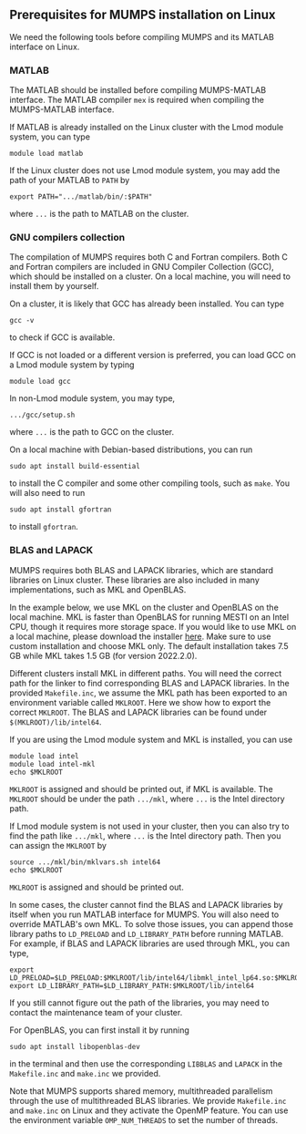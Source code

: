 ## Prerequisites for MUMPS installation on Linux

We need the following tools before compiling MUMPS and its MATLAB interface on Linux.

### MATLAB 

The MATLAB should be installed before compiling MUMPS-MATLAB interface. The MATLAB compiler `mex` is required when compiling the MUMPS-MATLAB interface. 

If MATLAB is already installed on the Linux cluster with the Lmod module system, you can type  
```shell
module load matlab
```

If the Linux cluster does not use Lmod module system, you may add the path of your MATLAB to `PATH` by
```shell
export PATH=".../matlab/bin/:$PATH"
```
where `...` is the path to MATLAB on the cluster.

### GNU compilers collection

The compilation of MUMPS requires both C and Fortran compilers. Both C and Fortran compilers are included in GNU Compiler Collection (GCC), which should be installed on a cluster. On a local machine, you will need to install them by yourself.

On a cluster, it is likely that GCC has already been installed. You can type
```shell
gcc -v
```
to check if GCC is available.

If GCC is not loaded or a different version is preferred, you can load GCC on a Lmod module system by typing
```shell
module load gcc
```
In non-Lmod module system, you may type,
```shell
.../gcc/setup.sh
```
where `...` is the path to GCC on the cluster.

On a local machine with Debian-based distributions, you can run
```shell
sudo apt install build-essential
```
to install the C compiler and some other compiling tools, such as <code>make</code>. You will also need to run
```shell
sudo apt install gfortran
```
to install <code>gfortran</code>.

### BLAS and LAPACK

MUMPS requires both BLAS and LAPACK libraries, which are standard libraries on Linux cluster. These libraries are also included in many implementations, such as MKL and OpenBLAS. 

In the example below, we use MKL on the cluster and OpenBLAS on the local machine. MKL is faster than OpenBLAS for running MESTI on an Intel CPU, though it requires more storage space. If you would like to use MKL on a local machine, please download the installer [here](https://www.intel.com/content/www/us/en/developer/tools/oneapi/onemkl.html). Make sure to use custom installation and choose MKL only. The default installation takes 7.5 GB while MKL takes 1.5 GB (for version 2022.2.0).

Different clusters install MKL in different paths. You will need the correct path for the linker to find corresponding BLAS and LAPACK libraries. In the provided `Makefile.inc`, we assume the MKL path has been exported to an environment variable called `MKLROOT`. Here we show how to export the correct `MKLROOT`. The BLAS and LAPACK libraries can be found under `$(MKLROOT)/lib/intel64`. 

If you are using the Lmod module system and MKL is installed, you can use 

```shell
module load intel
module load intel-mkl
echo $MKLROOT
```

`MKLROOT`  is assigned and should be printed out, if MKL is available. The `MKLROOT` should be under the path `.../mkl`, where `...` is the Intel directory path.

If Lmod module system is not used in your cluster, then you can also try to find the path like `.../mkl`, where `...` is the Intel directory path. Then you can assign the `MKLROOT` by 

```shell
source .../mkl/bin/mklvars.sh intel64
echo $MKLROOT
```

`MKLROOT`  is assigned and should be printed out.

In some cases, the cluster cannot find the BLAS and LAPACK libraries by itself when you run MATLAB interface for MUMPS. You will also need to override MATLAB's own MKL. To solve those issues, you can append those library paths to `LD_PRELOAD` and `LD_LIBRARY_PATH` before running MATLAB. For example, if BLAS and LAPACK libraries are used through MKL, you can type,

```shell
export LD_PRELOAD=$LD_PRELOAD:$MKLROOT/lib/intel64/libmkl_intel_lp64.so:$MKLROOT/lib/intel64/libmkl_gnu_thread.so:$MKLROOT/lib/intel64/libmkl_core.so
export LD_LIBRARY_PATH=$LD_LIBRARY_PATH:$MKLROOT/lib/intel64
```

If you still cannot figure out the path of the libraries, you may need to contact the maintenance team of your cluster.

For OpenBLAS, you can first install it by running

```shell
sudo apt install libopenblas-dev
```

in the terminal and then use the corresponding `LIBBLAS` and `LAPACK` in the `Makefile.inc` and `make.inc` we provided.

Note that MUMPS supports shared memory, multithreaded parallelism through the use of multithreaded
BLAS libraries. We provide `Makefile.inc` and `make.inc` on Linux and they activate the OpenMP feature. You can use the environment variable `OMP_NUM_THREADS` to set the number of threads.